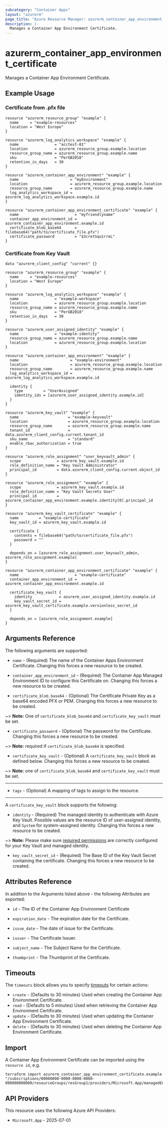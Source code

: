 ```yaml
---
subcategory: "Container Apps"
layout: "azurerm"
page_title: "Azure Resource Manager: azurerm_container_app_environment_certificate"
description: |-
  Manages a Container App Environment Certificate.
---
```


# azurerm_container_app_environment_certificate

Manages a Container App Environment Certificate.

## Example Usage

### Certificate from .pfx file

```hcl
resource "azurerm_resource_group" "example" {
  name     = "example-resources"
  location = "West Europe"
}

resource "azurerm_log_analytics_workspace" "example" {
  name                = "acctest-01"
  location            = azurerm_resource_group.example.location
  resource_group_name = azurerm_resource_group.example.name
  sku                 = "PerGB2018"
  retention_in_days   = 30
}

resource "azurerm_container_app_environment" "example" {
  name                       = "myEnvironment"
  location                   = azurerm_resource_group.example.location
  resource_group_name        = azurerm_resource_group.example.name
  log_analytics_workspace_id = azurerm_log_analytics_workspace.example.id
}

resource "azurerm_container_app_environment_certificate" "example" {
  name                         = "myfriendlyname"
  container_app_environment_id = azurerm_container_app_environment.example.id
  certificate_blob_base64      = filebase64("path/to/certificate_file.pfx")
  certificate_password         = "$3cretSqu1rreL"
}
```

### Certificate from Key Vault

```hcl
data "azurerm_client_config" "current" {}

resource "azurerm_resource_group" "example" {
  name     = "example-resources"
  location = "West Europe"
}

resource "azurerm_log_analytics_workspace" "example" {
  name                = "example-workspace"
  location            = azurerm_resource_group.example.location
  resource_group_name = azurerm_resource_group.example.name
  sku                 = "PerGB2018"
  retention_in_days   = 30
}

resource "azurerm_user_assigned_identity" "example" {
  name                = "example-identity"
  resource_group_name = azurerm_resource_group.example.name
  location            = azurerm_resource_group.example.location
}

resource "azurerm_container_app_environment" "example" {
  name                       = "example-environment"
  location                   = azurerm_resource_group.example.location
  resource_group_name        = azurerm_resource_group.example.name
  log_analytics_workspace_id = azurerm_log_analytics_workspace.example.id

  identity {
    type         = "UserAssigned"
    identity_ids = [azurerm_user_assigned_identity.example.id]
  }
}

resource "azurerm_key_vault" "example" {
  name                      = "example-keyvault"
  location                  = azurerm_resource_group.example.location
  resource_group_name       = azurerm_resource_group.example.name
  tenant_id                 = data.azurerm_client_config.current.tenant_id
  sku_name                  = "standard"
  enable_rbac_authorization = true
}

resource "azurerm_role_assignment" "user_keyvault_admin" {
  scope                = azurerm_key_vault.example.id
  role_definition_name = "Key Vault Administrator"
  principal_id         = data.azurerm_client_config.current.object_id
}

resource "azurerm_role_assignment" "example" {
  scope                = azurerm_key_vault.example.id
  role_definition_name = "Key Vault Secrets User"
  principal_id         = azurerm_container_app_environment.example.identity[0].principal_id
}

resource "azurerm_key_vault_certificate" "example" {
  name         = "example-certificate"
  key_vault_id = azurerm_key_vault.example.id

  certificate {
    contents = filebase64("path/to/certificate_file.pfx")
    password = ""
  }

  depends_on = [azurerm_role_assignment.user_keyvault_admin, azurerm_role_assignment.example]
}

resource "azurerm_container_app_environment_certificate" "example" {
  name                         = "example-certificate"
  container_app_environment_id = azurerm_container_app_environment.example.id

  certificate_key_vault {
    identity            = azurerm_user_assigned_identity.example.id
    key_vault_secret_id = azurerm_key_vault_certificate.example.versionless_secret_id
  }

  depends_on = [azurerm_role_assignment.example]
}
```

## Arguments Reference

The following arguments are supported:

* `name` - (Required) The name of the Container Apps Environment Certificate. Changing this forces a new resource to be created.

* `container_app_environment_id` - (Required) The Container App Managed Environment ID to configure this Certificate on. Changing this forces a new resource to be created.

* `certificate_blob_base64` - (Optional) The Certificate Private Key as a base64 encoded PFX or PEM. Changing this forces a new resource to be created.

~> **Note:** One of `certificate_blob_base64` and `certificate_key_vault` must be set.

* `certificate_password` - (Optional) The password for the Certificate. Changing this forces a new resource to be created.

~> **Note:** required if `certificate_blob_base64` is specified.

* `certificate_key_vault` - (Optional) A `certificate_key_vault` block as defined below. Changing this forces a new resource to be created.

~> **Note:** one of `certificate_blob_base64` and `certificate_key_vault` must be set.

---

* `tags` - (Optional) A mapping of tags to assign to the resource.

---

A `certificate_key_vault` block supports the following:

* `identity` - (Required) The managed identity to authenticate with Azure Key Vault. Possible values are the resource ID of user-assigned identity, and `System` for system-assigned identity. Changing this forces a new resource to be created.

~> **Note:** Please make sure [required permissions](https://learn.microsoft.com/en-us/azure/container-apps/key-vault-certificates-manage) are correctly configured for your Key Vault and managed identity.

* `key_vault_secret_id` - (Required) The Base ID of the Key Vault Secret containing the certificate. Changing this forces a new resource to be created.

## Attributes Reference

In addition to the Arguments listed above - the following Attributes are exported:

* `id` - The ID of the Container App Environment Certificate

* `expiration_date` - The expiration date for the Certificate.

* `issue_date` - The date of issue for the Certificate.

* `issuer` - The Certificate Issuer.

* `subject_name` - The Subject Name for the Certificate.

* `thumbprint` - The Thumbprint of the Certificate.


## Timeouts

The `timeouts` block allows you to specify [timeouts](https://developer.hashicorp.com/terraform/language/resources/configure#define-operation-timeouts) for certain actions:

* `create` - (Defaults to 30 minutes) Used when creating the Container App Environment Certificate.
* `read` - (Defaults to 5 minutes) Used when retrieving the Container App Environment Certificate.
* `update` - (Defaults to 30 minutes) Used when updating the Container App Environment Certificate.
* `delete` - (Defaults to 30 minutes) Used when deleting the Container App Environment Certificate.

## Import

A Container App Environment Certificate can be imported using the `resource id`, e.g.

```shell
terraform import azurerm_container_app_environment_certificate.example "/subscriptions/00000000-0000-0000-0000-000000000000/resourceGroups/resGroup1/providers/Microsoft.App/managedEnvironments/myenv/certificates/mycertificate"
```

## API Providers
<!-- This section is generated, changes will be overwritten -->
This resource uses the following Azure API Providers:

* `Microsoft.App` - 2025-07-01
